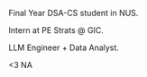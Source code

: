 Final Year DSA-CS student in NUS.

Intern at PE Strats @ GIC.

LLM Engineer + Data Analyst.

<3 NA
<!---
vnnamng/vnnamng is a ✨ special ✨ repository because its `README.md` (this file) appears on your GitHub profile.
You can click the Preview link to take a look at your changes.
--->
